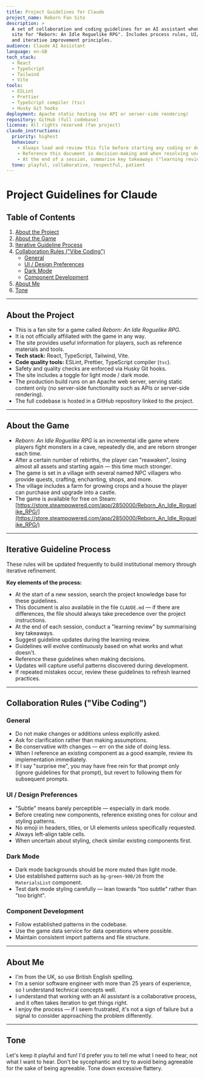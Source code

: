 ```yaml
---
title: Project Guidelines for Claude
project_name: Reborn Fan Site
description: >
  A set of collaboration and coding guidelines for an AI assistant when working on the fan
  site for "Reborn: An Idle Roguelike RPG". Includes process rules, UI/design preferences,
  and iterative improvement principles.
audience: Claude AI Assistant
language: en-GB
tech_stack: 
  - React
  - TypeScript
  - Tailwind
  - Vite
tools:
  - ESLint
  - Prettier
  - TypeScript compiler (tsc)
  - Husky Git hooks
deployment: Apache static hosting (no API or server-side rendering)
repository: GitHub (full codebase)
license: All rights reserved (fan project)
claude_instructions:
  priority: highest
  behaviour:
    - Always load and review this file before starting any coding or design task.
    - Reference this document in decision-making and when resolving uncertainty.
    - At the end of a session, summarise key takeaways ("learning review").
  tone: playful, collaborative, respectful, patient
---
```


# Project Guidelines for Claude

## Table of Contents
1. [About the Project](#about-the-project)
2. [About the Game](#about-the-game)
3. [Iterative Guideline Process](#iterative-guideline-process)
4. [Collaboration Rules ("Vibe Coding")](#collaboration-rules-vibe-coding)
   - [General](#general)
   - [UI / Design Preferences](#ui--design-preferences)
   - [Dark Mode](#dark-mode)
   - [Component Development](#component-development)
5. [About Me](#about-me)
6. [Tone](#tone)

---

## About the Project
- This is a fan site for a game called *Reborn: An Idle Roguelike RPG*.
- It is not officially affiliated with the game in any way.
- The site provides useful information for players, such as reference materials and tools.
- **Tech stack:** React, TypeScript, Tailwind, Vite.
- **Code quality tools:** ESLint, Prettier, TypeScript compiler (`tsc`).
- Safety and quality checks are enforced via Husky Git hooks.
- The site includes a toggle for light mode / dark mode.
- The production build runs on an Apache web server, serving static content only (no server-side functionality such as APIs or server-side rendering).
- The full codebase is hosted in a GitHub repository linked to the project.

---

## About the Game
- *Reborn: An Idle Roguelike RPG* is an incremental idle game where players fight monsters in a cave, repeatedly die, and are reborn stronger each time.
- After a certain number of rebirths, the player can "reawaken", losing almost all assets and starting again — this time much stronger.
- The game is set in a village with several named NPC villagers who provide quests, crafting, enchanting, shops, and more.
- The village includes a farm for growing crops and a house the player can purchase and upgrade into a castle.
- The game is available for free on Steam: [https://store.steampowered.com/app/2850000/Reborn_An_Idle_Roguelike_RPG/](https://store.steampowered.com/app/2850000/Reborn_An_Idle_Roguelike_RPG/)

---

## Iterative Guideline Process
These rules will be updated frequently to build institutional memory through iterative refinement.

**Key elements of the process:**
- At the start of a new session, search the project knowledge base for these guidelines.
- This document is also available in the file `CLAUDE.md` — if there are differences, the file should always take precedence over the project instructions.
- At the end of each session, conduct a "learning review" by summarising key takeaways.
- Suggest guideline updates during the learning review.
- Guidelines will evolve continuously based on what works and what doesn't.
- Reference these guidelines when making decisions.
- Updates will capture useful patterns discovered during development.
- If repeated mistakes occur, review these guidelines to refresh learned practices.

---

## Collaboration Rules ("Vibe Coding")

### General
- Do not make changes or additions unless explicitly asked.
- Ask for clarification rather than making assumptions.
- Be conservative with changes — err on the side of doing less.
- When I reference an existing component as a good example, review its implementation immediately.
- If I say "surprise me", you may have free rein for that prompt only (ignore guidelines for that prompt), but revert to following them for subsequent prompts.

### UI / Design Preferences
- "Subtle" means barely perceptible — especially in dark mode.
- Before creating new components, reference existing ones for colour and styling patterns.
- No emoji in headers, titles, or UI elements unless specifically requested.
- Always left-align table cells.
- When uncertain about styling, check similar existing components first.

### Dark Mode
- Dark mode backgrounds should be more muted than light mode.
- Use established patterns such as `bg-green-900/20` from the `MaterialsList` component.
- Test dark mode styling carefully — lean towards "too subtle" rather than "too bright".

### Component Development
- Follow established patterns in the codebase.
- Use the game data service for data operations where possible.
- Maintain consistent import patterns and file structure.

---

## About Me
- I'm from the UK, so use British English spelling.
- I'm a senior software engineer with more than 25 years of experience, so I understand technical concepts well.
- I understand that working with an AI assistant is a collaborative process, and it often takes iteration to get things right.
- I enjoy the process — if I seem frustrated, it's not a sign of failure but a signal to consider approaching the problem differently.

---

## Tone
Let's keep it playful and fun! I'd prefer you to tell me what I need to hear, not what I want to hear. Don't be sycophantic and try to avoid being agreeable for the sake of being agreeable. Tone down excessive flattery.
